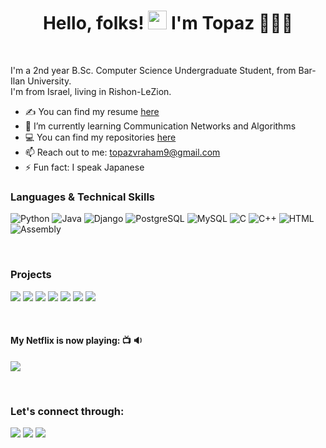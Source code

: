 <h1 align="center">Hello, folks! <img src="https://raw.githubusercontent.com/MartinHeinz/MartinHeinz/master/wave.gif" width="30px">
  I'm Topaz 👨🏻‍💻</h1>
<br>

I'm a 2nd year B.Sc. Computer Science Undergraduate Student, from Bar-Ilan University.
<br />
I'm from Israel, living in Rishon-LeZion.
<br>

- ✍ You can find my resume [here](https://drive.google.com/file/d/1ye1It3Eqx6L3fV70n7M7B-GaRfsmjmf3/view?usp=sharing)
- 🌱 I’m currently learning Communication Networks and Algorithms
- 💻 You can find my repositories [here](https://github.com/TopazAvraham?tab=repositories)
- 📫 Reach out to me: topazvraham9@gmail.com
- ⚡ Fun fact: I speak Japanese

### Languages & Technical Skills
![Python](https://img.shields.io/badge/Python-FFD43B?style=for-the-badge&logo=python&logoColor=blue)
![Java](https://img.shields.io/badge/Java-ED8B00?style=for-the-badge&logo=java&logoColor=white)
![Django](https://img.shields.io/badge/Django-092E20?style=for-the-badge&logo=django&logoColor=green)
![PostgreSQL](https://img.shields.io/badge/PostgreSQL-316192?style=for-the-badge&logo=postgresql&logoColor=white)
![MySQL](https://img.shields.io/badge/mysql-%2300f.svg?style=for-the-badge&logo=mysql&logoColor=white)
![C](https://img.shields.io/badge/C-00599C?style=for-the-badge&logo=c&logoColor=white)
![C++](https://img.shields.io/badge/c++-%2300599C.svg?style=for-the-badge&logo=c%2B%2B&logoColor=white)
![HTML](https://img.shields.io/badge/HTML5-E34F26?style=for-the-badge&logo=html5&logoColor=white)
![Assembly](https://img.shields.io/badge/Assembly-ED8B00?style=for-the-badge&logo=java&logoColor=white)

<br>

### Projects
[![](https://img.shields.io/badge/-%20Make%20Lives%20Better%20Website-000)](https://makelivesbetter.herokuapp.com/)
[![](https://img.shields.io/badge/-%20Arkanoid%20-000)](https://github.com/TopazAvraham/Arkanoid)
[![](https://img.shields.io/badge/-%20Multi%20Clients%20Server%20Chat%20Application%20UDP-000)](https://github.com/TopazAvraham/ChatApp--Multiple-Clients-to-Server-UDP-Sockets)
[![](https://img.shields.io/badge/-%20HTTP%20Server%20using%20TCP%20Sockets-000)](https://github.com/TopazAvraham/HTTP-server-using-TCP-Sockets)
[![](https://img.shields.io/badge/-%20Pstring%20Assembly-000)](https://github.com/TopazAvraham/Pstrings-Assembly)
[![](https://img.shields.io/badge/-%20Math%20Expressions%20Interpreter-000)](https://github.com/TopazAvraham/Math-Expressions-Interpreter.git)
[![](https://img.shields.io/badge/-%20Regex%20Hypernym%20Database-000)](https://github.com/TopazAvraham/Regex-Hypernym-Database.git)


<br>

#### My Netflix is now playing: 📺 🔉 

<a href="https://www.netflix.com/il-en/title/70195800"><img src="https://github.com/TopazAvraham/IntroductionToCS-University-C-programming/blob/master/Screenshots/suits.jpg?raw=true"/></a>

<br>



### Let's connect through:
<a href="https://www.facebook.com/topaz.avraham.7/"><img src="https://img.icons8.com/fluency/48/000000/meta.png"/></a>
<a href="https://twitter.com/AvrahamTopaz"><img src="https://img.icons8.com/color/48/000000/twitter--v1.png"/></a>
<a href="https://www.linkedin.com/in/topaz-avraham-68b340208/"><img src="https://img.icons8.com/color/48/000000/linkedin.png"/></a>

[here]: https://drive.google.com/file/d/1ryZi4rw91dM1LL62zYgHpemjKuxkWHdx/view?usp=sharing
